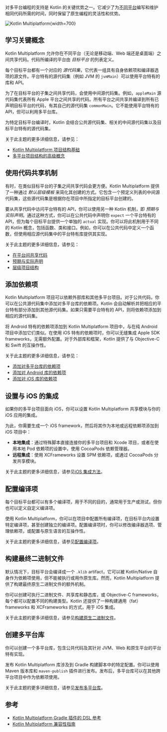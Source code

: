 [//]: # (title: Kotlin Multiplatform 简介)

对多平台编程的支持是 Kotlin 的关键优势之一。它减少了为[不同平台](multiplatform-dsl-reference.md#targets)编写和维护相同代码所需的时间，同时保留了原生编程的灵活性和优势。

![Kotlin Multiplatform](kotlin-multiplatform.svg){width=700}

## 学习关键概念

Kotlin Multiplatform 允许你在不同平台（无论是移动端、Web 端还是桌面端）之间共享代码。代码所编译的平台由 _目标平台_ 的列表定义。

每个目标平台都有一个对应的 *源代码集*，它代表一组具有自身依赖项和编译器选项的源文件。平台特有的源代码集（例如 JVM 的 `jvmMain`）可以使用平台特有的库和 API。

为了在目标平台的子集之间共享代码，会使用中间源代码集。例如，`appleMain` 源代码集代表所有 Apple 平台之间共享的代码。所有平台之间共享并编译到所有已声明目标平台的代码，有其自己的源代码集 `commonMain`。它不能使用平台特有的 API，但可以利用多平台库。

为特定目标平台编译时，Kotlin 会结合公共源代码集、相关的中间源代码集以及目标平台特有的源代码集。

关于此主题的更多详细信息，请参见：

*   [Kotlin Multiplatform 项目结构基础](multiplatform-discover-project.md)
*   [多平台项目结构的高级概念](multiplatform-advanced-project-structure.md)

## 使用代码共享机制

有时，在类似目标平台的子集之间共享代码会更方便。Kotlin Multiplatform 提供了一种通过 *默认层级模板* 来简化其创建的方式。它包含一个预定义列表的中间源代码集，这些源代码集是根据你在项目中所指定的目标平台创建的。

要从共享代码中访问平台特有的 API，你可以使用另一种 Kotlin 机制，即 *预期与实际声明*。通过这种方式，你可以在公共代码中声明你 `expect` 一个平台特有的 API，但为每个目标平台提供一个单独的 `actual` 实现。你可以将此机制用于不同的 Kotlin 概念，包括函数、类和接口。例如，你可以在公共代码中定义一个函数，但使用相应源代码集中的平台特有库提供其实现。

关于此主题的更多详细信息，请参见：

*   [在平台间共享代码](multiplatform-share-on-platforms.md)
*   [预期与实际声明](multiplatform-expect-actual.md)
*   [层级项目结构](multiplatform-hierarchy.md)

## 添加依赖项

Kotlin Multiplatform 项目可以依赖外部库和其他多平台项目。对于公共代码，你可以在公共源代码集中添加对多平台库的依赖项。Kotlin 会自动解析并把相应的平台特有部分添加到其他源代码集。如果只需要平台特有的 API，则将依赖项添加到相应的源代码集。

将 Android 特有的依赖项添加到 Kotlin Multiplatform 项目中，与在纯 Android 项目中添加它们类似。在使用 iOS 特有的依赖项时，你可以无缝集成 Apple SDK frameworks，无需额外配置。对于外部库和框架，Kotlin 提供了与 Objective-C 和 Swift 的互操作性。

关于此主题的更多详细信息，请参见：

*   [添加对多平台库的依赖项](multiplatform-add-dependencies.md)
*   [添加对 Android 库的依赖项](multiplatform-android-dependencies.md)
*   [添加对 iOS 库的依赖项](multiplatform-ios-dependencies.md)

## 设置与 iOS 的集成

如果你的多平台项目面向 iOS，你可以设置 Kotlin Multiplatform 共享模块与你的 iOS 应用的集成。

为此，你需要生成一个 iOS framework，然后将其作为本地或远程依赖项添加到 iOS 项目中：

*   **本地集成**：通过特殊脚本直接连接你的多平台项目和 Xcode 项目，或者在使用本地 Pod 依赖项的设置中，使用 CocoaPods 依赖管理器。
*   **远程集成**：使用 XCFrameworks 设置 SPM 依赖项，或通过 CocoaPods 分发共享模块。

关于此主题的更多详细信息，请参见[iOS 集成方法](multiplatform-ios-integration-overview.md)。

## 配置编译项

每个目标平台都可以有多个编译项，用于不同的目的，通常用于生产或测试，但你也可以定义自定义编译项。

使用 Kotlin Multiplatform，你可以在项目中配置所有编译项，在目标平台内设置特定编译项，甚至创建独立的编译项。配置编译项时，你可以修改编译器选项、管理依赖项，或配置与原生语言的互操作性。

关于此主题的更多详细信息，请参见[配置编译项](multiplatform-configure-compilations.md)。

## 构建最终二进制文件

默认情况下，目标平台会编译成一个 `.klib` artifact，它可以被 Kotlin/Native 自身作为依赖项使用，但不能被执行或用作原生库。然而，Kotlin Multiplatform 提供了构建最终原生二进制文件的额外机制。

你可以创建可执行二进制文件、共享库和静态库，或 Objective-C frameworks，每个都可以配置不同的构建类型。Kotlin 还提供了一种构建通用（fat）frameworks 和 XCFrameworks 的方式，用于 iOS 集成。

关于此主题的更多详细信息，请参见[构建原生二进制文件](multiplatform-build-native-binaries.md)。

## 创建多平台库

你可以创建一个多平台库，包含公共代码及其针对 JVM、Web 和原生平台的平台特有实现。

发布 Kotlin Multiplatform 库涉及到 Gradle 构建脚本中的特定配置。你可以使用 Maven 版本库和 `maven-publish` 插件进行发布。发布后，多平台库可以在其他跨平台项目中作为依赖项使用。

关于此主题的更多详细信息，请参见[发布多平台库](multiplatform-publish-lib-setup.md)。

## 参考

*   [Kotlin Multiplatform Gradle 插件的 DSL 参考](multiplatform-dsl-reference.md)
*   [Kotlin Multiplatform 兼容性指南](multiplatform-compatibility-guide.md)